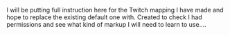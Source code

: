 I will be putting full instruction here for the Twitch mapping I have
made and hope to replace the existing default one with. Created to check
I had permissions and see what kind of markup I will need to learn to
use....
